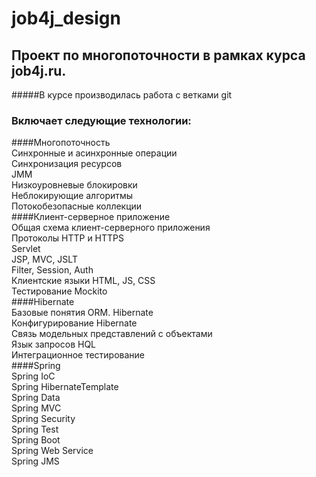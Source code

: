 # job4j_design
## Проект по многопоточности в рамках курса job4j.ru.
#####В курсе производилась работа с ветками git

### Включает следующие технологии:
####Многопоточность</br>
Синхронные и асинхронные операции</br>
Синхронизация ресурсов</br>
JMM</br>
Низкоуровневые блокировки</br>
Неблокирующие алгоритмы</br>
Потокобезопасные коллекции</br>
####Клиент-серверное приложение</br>
Общая схема клиент-серверного приложения</br>
Протоколы HTTP и HTTPS</br>
Servlet</br>
JSP, MVC, JSLT</br>
Filter, Session, Auth</br>
Клиентские языки HTML, JS, CSS</br>
Тестирование Mockito</br>
####Hibernate</br>
Базовые понятия ORM. Hibernate</br>
Конфигурирование Hibernate</br>
Связь модельных представлений с объектами</br>
Язык запросов HQL</br>
Интеграционное тестирование</br>
####Spring</br>
Spring IoC</br>
Spring HibernateTemplate</br>
Spring Data</br>
Spring MVC</br>
Spring Security</br>
Spring Test</br>
Spring Boot</br>
Spring Web Service</br>
Spring JMS</br>